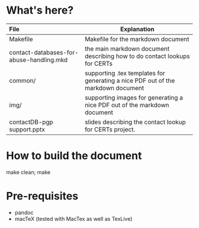 
What's here?
============


|File           | Explanation                                                          |
|:--------------|----------------------------------------------------------------------|
|Makefile 		|Makefile for the markdown document                                    |
|contact-databases-for-abuse-handling.mkd|the main markdown document describing how to do contact lookups for CERTs |
|common/ 		|supporting .tex templates for generating a nice PDF out of the markdown document |
|img/ 			|supporting images for generating a nice PDF out of the markdown document |
|contactDB-pgp support.pptx|slides describing the contact lookup for CERTs project. |


How to build the document
=========================

make clean; make

Pre-requisites
==============

* pandoc
* macTeX (tested with MacTex as well as TexLive)

